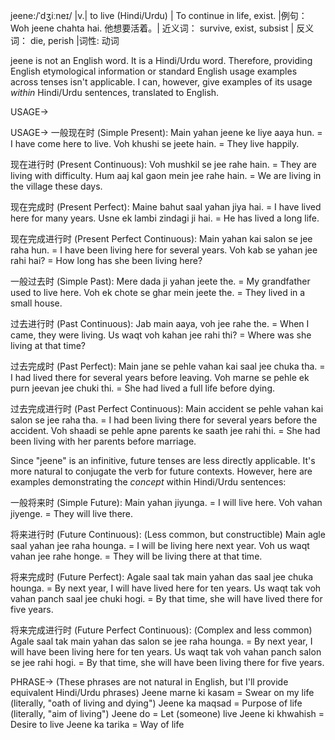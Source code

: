 jeene:/ˈdʒiːneɪ/ |v.| to live (Hindi/Urdu) | To continue in life, exist. |例句： Woh jeene chahta hai.  他想要活着。| 近义词： survive, exist, subsist | 反义词： die, perish |词性: 动词


jeene is not an English word. It is a Hindi/Urdu word.  Therefore, providing English etymological information or standard English usage examples across tenses isn't applicable.  I can, however, give examples of its usage *within* Hindi/Urdu sentences, translated to English.

USAGE->

USAGE->
一般现在时 (Simple Present):
Main yahan jeene ke liye aaya hun. = I have come here to live.
Voh khushi se jeete hain. = They live happily.


现在进行时 (Present Continuous):
Voh mushkil se jee rahe hain. = They are living with difficulty.
Hum aaj kal gaon mein jee rahe hain. = We are living in the village these days.


现在完成时 (Present Perfect):
Maine bahut saal yahan jiya hai. = I have lived here for many years.
Usne ek lambi zindagi ji hai. = He has lived a long life.


现在完成进行时 (Present Perfect Continuous):
Main yahan kai salon se jee raha hun. = I have been living here for several years.
Voh kab se yahan jee rahi hai? = How long has she been living here?


一般过去时 (Simple Past):
Mere dada ji yahan jeete the. = My grandfather used to live here.
Voh ek chote se ghar mein jeete the. = They lived in a small house.


过去进行时 (Past Continuous):
Jab main aaya, voh jee rahe the. = When I came, they were living.
Us waqt voh kahan jee rahi thi? = Where was she living at that time?


过去完成时 (Past Perfect):
Main jane se pehle vahan kai saal jee chuka tha. = I had lived there for several years before leaving.
Voh marne se pehle ek purn jeevan jee chuki thi. = She had lived a full life before dying.


过去完成进行时 (Past Perfect Continuous):
Main accident se pehle vahan kai salon se jee raha tha. = I had been living there for several years before the accident.
Voh shaadi se pehle apne parents ke saath jee rahi thi. = She had been living with her parents before marriage.



Since "jeene" is an infinitive, future tenses are less directly applicable.  It's more natural to conjugate the verb for future contexts.  However, here are examples demonstrating the *concept* within Hindi/Urdu sentences:

一般将来时 (Simple Future):
Main yahan jiyunga. = I will live here.
Voh vahan jiyenge. = They will live there.


将来进行时 (Future Continuous):  (Less common, but constructible)
Main agle saal yahan jee raha hounga. = I will be living here next year.
Voh us waqt vahan jee rahe honge. = They will be living there at that time.


将来完成时 (Future Perfect):
Agale saal tak main yahan das saal jee chuka hounga. = By next year, I will have lived here for ten years.
Us waqt tak voh vahan panch saal jee chuki hogi. = By that time, she will have lived there for five years.


将来完成进行时 (Future Perfect Continuous): (Complex and less common)
Agale saal tak main yahan das salon se jee raha hounga. = By next year, I will have been living here for ten years.
Us waqt tak voh vahan panch salon se jee rahi hogi. = By that time, she will have been living there for five years.


PHRASE-> (These phrases are not natural in English, but I'll provide equivalent Hindi/Urdu phrases)
Jeene marne ki kasam =  Swear on my life (literally, "oath of living and dying")
Jeene ka maqsad =  Purpose of life (literally, "aim of living")
Jeene do = Let (someone) live
Jeene ki khwahish = Desire to live
Jeene ka tarika = Way of life



